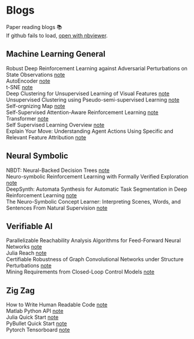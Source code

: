 # Blogs
Paper reading blogs 📚  
If github fails to load, [open with nbviewer](https://nbviewer.jupyter.org/github/ZikangXiong/blogs/tree/main/).  

## Machine Learning General
Robust Deep Reinforcement Learning against Adversarial Perturbations on State Observations [note](notebooks/Machine%20Learning%20General/huang_robustRL_nips20.ipynb)  
AutoEncoder [note](notebooks/Machine%20Learning%20General/autoencoder.ipynb)  
t-SNE [note](notebooks/Machine%20Learning%20General/t-sne.ipynb)  
Deep Clustering for Unsupervised Learning of Visual Features [note](notebooks/Machine%20Learning%20General/deep_clustering.ipynb)  
Unsupervised Clustering using Pseudo-semi-supervised Learning [note](notebooks/Machine%20Learning%20General/unsupervised_claustering_pseudo-semi-supervied_learning.ipynb)  
Self-orgnizing Map [note](notebooks/Machine%20Learning%20General/self_orgnizing_map.ipynb)  
Self-Supervised Attention-Aware Reinforcement Learning  [note](notebooks/Machine%20Learning%20General/self_supervised_attention_aware_RL.ipynb)  
Transformer [note](notebooks/Machine%20Learning%20General/transformer.ipynb)  
Self Supervised Learning Overview [note](notebooks/Machine%20Learning%20General/self-supervised-learning-overview.ipynb)  
Explain Your Move: Understanding Agent Actions Using Specific and Relevant Feature Attribution  [note](notebooks/Machine%20Learning%20General/SARAF.ipynb)  
## Neural Symbolic
NBDT: Neural-Backed Decision Trees [note](notebooks/Neural%20Symbolic/NBDT.ipynb)  
Neuro-symbolic Reinforcement Learning with Formally Verified Exploration [note](notebooks/Neural%20Symbolic/greg_neurosymbolic_nips20.ipynb)  
DeepSynth: Automata Synthesis for Automatic Task Segmentation in Deep Reinforcement Learning  [note](notebooks/Neural%20Symbolic/deepsynth.ipynb)  
The Neuro-Symbolic Concept Learner: Interpreting Scenes, Words, and Sentences From Natural Supervision [note](notebooks/Neural%20Symbolic/mao_neurosymbolic_ICLR2019.ipynb)  
## Verifiable AI
Parallelizable Reachability Analysis Algorithms for Feed-Forward Neural Networks [note](notebooks/Verifiable%20AI/polyhedron.ipynb)  
Julia Reach [note](notebooks/Verifiable%20AI/julia_reach.ipynb)  
Certifiable Robustness of Graph Convolutional Networks under Structure Perturbations [note](notebooks/Verifiable%20AI/daniel_certifiable_kdd20.ipynb)  
Mining Requirements from Closed-Loop Control Models [note](notebooks/Verifiable%20AI/mining_requirements.ipynb)  
## Zig Zag
How to Write Human Readable Code [note](notebooks/Zig%20Zag/human_readable_code.ipynb)  
Matlab Python API [note](notebooks/Zig%20Zag/matlab_python_api.ipynb)  
Julia Quick Start [note](notebooks/Zig%20Zag/julia_quick_start.ipynb)  
PyBullet Quick Start [note](notebooks/Zig%20Zag/pybullet_quick_start.ipynb)  
Pytorch Tensorboard [note](notebooks/Zig%20Zag/torch_tensorboard.ipynb)  
